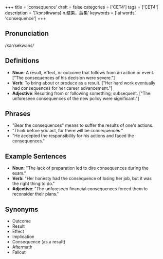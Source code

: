 +++
title = 'consequence'
draft = false
categories = ['CET4']
tags = ['CET4']
description = '[ˈkɔnsikwəns] n.结果，后果'
keywords = ['ai words', 'consequence']
+++

## Pronunciation
/kənˈsekwəns/

## Definitions
- **Noun**: A result, effect, or outcome that follows from an action or event. ["The consequences of his decision were severe."]
- **Verb**: To bring about or produce as a result. ["Her hard work eventually had consequences for her career advancement."]
- **Adjective**: Resulting from or following something; subsequent. ["The unforeseen consequences of the new policy were significant."]

## Phrases
- "Bear the consequences" means to suffer the results of one's actions.
- "Think before you act, for there will be consequences."
- "He accepted the responsibility for his actions and faced the consequences."

## Example Sentences
- **Noun**: "The lack of preparation led to dire consequences during the exam."
- **Verb**: "Her honesty had the consequence of losing her job, but it was the right thing to do."
- **Adjective**: "The unforeseen financial consequences forced them to reconsider their plans."

## Synonyms
- Outcome
- Result
- Effect
- Implication
- Consequence (as a result)
- Aftermath
- Fallout
